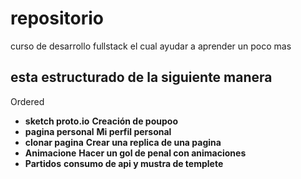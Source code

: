 # repositorio
curso de desarrollo fullstack el cual ayudar a aprender un poco mas
## esta estructurado de la siguiente manera 
Ordered
- **sketch proto.io**
**Creación de poupoo**
- **pagina personal**
**Mi perfil personal**
- **clonar pagina**
**Crear una replica de una pagina**
- **Animacione**
**Hacer un gol de penal con animaciones**
- **Partidos**
**consumo de api y mustra de templete**
